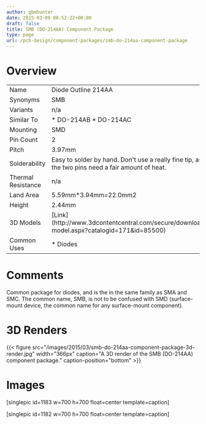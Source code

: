 ```yaml
---
author: gbmhunter
date: 2015-03-09 08:52:22+00:00
draft: false
title: SMB (DO-214AA) Component Package
type: page
url: /pcb-design/component-packages/smb-do-214aa-component-package
---
```


# Overview

<table ><tbody ><tr >
<td >Name
</td>
<td >Diode Outline 214AA
</td></tr><tr >
<td >Synonyms
</td>
<td >SMB
</td></tr><tr >
<td >Variants
</td>
<td >n/a
</td></tr><tr >
<td >Similar To
</td>
<td >  * DO-214AB  * DO-214AC
</td></tr><tr >
<td >Mounting
</td>
<td >SMD
</td></tr><tr >
<td >Pin Count
</td>
<td >2
</td></tr><tr >
<td >Pitch
</td>
<td >3.97mm
</td></tr><tr >
<td >Solderability
</td>
<td >Easy to solder by hand. Don't use a really fine tip, as the two pins need a fair amount of heat.
</td></tr><tr >
<td >Thermal Resistance
</td>
<td >n/a
</td></tr><tr >
<td >Land Area
</td>
<td >5.59mm*3.94mm=22.0mm2
</td></tr><tr >
<td >Height
</td>
<td >2.44mm
</td></tr><tr >
<td >3D Models
</td>
<td >[Link](http://www.3dcontentcentral.com/secure/download-model.aspx?catalogid=171&id=85500)
</td></tr><tr >
<td >Common Uses
</td>
<td >  * Diodes
</td></tr></tbody></table>

# Comments

Common package for diodes, and is the in the same family as SMA and SMC. The common name, SMB, is not to be confused with SMD (surface-mount device, the common name for any surface-mount component).

# 3D Renders

{{< figure src="/images/2015/03/smb-do-214aa-component-package-3d-render.jpg" width="366px" caption="A 3D render of the SMB (DO-214AA) component package." caption-position="bottom" >}}

# Images

[singlepic id=1183 w=700 h=700 float=center template=caption]

[singlepic id=1182 w=700 h=700 float=center template=caption]
